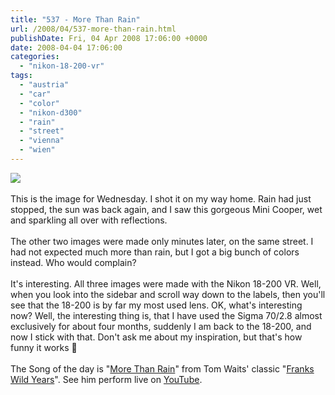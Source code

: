 ```yaml
---
title: "537 - More Than Rain"
url: /2008/04/537-more-than-rain.html
publishDate: Fri, 04 Apr 2008 17:06:00 +0000
date: 2008-04-04 17:06:00
categories: 
  - "nikon-18-200-vr"
tags: 
  - "austria"
  - "car"
  - "color"
  - "nikon-d300"
  - "rain"
  - "street"
  - "vienna"
  - "wien"
---
```

<a href="https://d25zfm9zpd7gm5.cloudfront.net/1200x1200/2008/20080402_165640_ps.jpg" target="_blank"><img src="https://d25zfm9zpd7gm5.cloudfront.net/null/2008/20080402_165640_ps.jpg"/></a><br/><br/><a href="https://d25zfm9zpd7gm5.cloudfront.net/1200x1200/2008/20080402_181243_ps.jpg" target="_blank"><img alt="" border="0" src="https://d25zfm9zpd7gm5.cloudfront.net/0150x0150/2008/20080402_181243_ps.jpg" style="margin: 0pt 0px 0pt 10px; float: right;"/></a> This is the image for Wednesday. I shot it on my way home. Rain had just stopped, the sun was back again, and I saw this gorgeous Mini Cooper, wet and sparkling all over with reflections. <br/><br/><a href="https://d25zfm9zpd7gm5.cloudfront.net/1200x1200/2008/20080402_180212_ps.jpg" target="_blank"><img alt="" border="0" src="https://d25zfm9zpd7gm5.cloudfront.net/0150x0150/2008/20080402_180212_ps.jpg" style="margin: 0pt 10px 0pt 0px; float: left;"/></a> The other two images were made only minutes later, on the same street. I had not expected much more than rain, but I got a big bunch of colors instead. Who would complain? <br/><br/>It's interesting. All three images were made with the Nikon 18-200 VR. Well, when you look into the sidebar and scroll way down to the labels, then you'll see that the 18-200 is by far my most used lens. OK, what's interesting now? Well, the interesting thing is, that I have used the Sigma 70/2.8 almost exclusively for about four months, suddenly I am back to the 18-200, and now I stick with that. Don't ask me about my inspiration, but that's how funny it works 🙂<br/><br/>The Song of the day is "<a href="http://www.lyricstime.com/tom-waits-more-than-rain-lyrics.html">More Than Rain</a>" from Tom Waits' classic "<a href="http://www.amazon.com/Franks-Wild-Years-Tom-Waits/dp/B000001FSR" target="_blank">Franks Wild Years</a>". See him perform live on <a href="http://www.youtube.com/watch?v=pUB1uMZgYoI" target="_blank">YouTube</a>.
